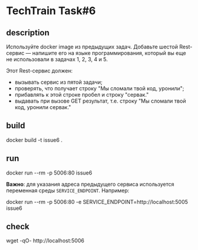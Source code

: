 # TechTrain Task#6

## description

Используйте docker image из предыдущих задач. Добавьте шестой Rest-сервис — напишите его на языке программирования, который вы еще не использовали в задачах 1, 2, 3, 4 и 5.

Этот Rest-сервис должен:
* вызывать сервис из пятой задачи;
* проверять, что получает строку "Мы сломали твой код, уронили";
* прибавлять к этой строке пробел и строку "сервак."
* выдавать при вызове GET результат, т.е. строку "Мы сломали твой код, уронили сервак."

## build

docker build -t issue6 .

## run

docker run --rm -p 5006:80 issue6

**Важно**: для указания адреса предыдущего сервиса используется переменная среды `SERVICE_ENDPOINT`. Например:

docker run --rm -p 5006:80 -e SERVICE_ENDPOINT=http://localhost:5005 issue6

## check

wget -qO- http://localhost:5006
